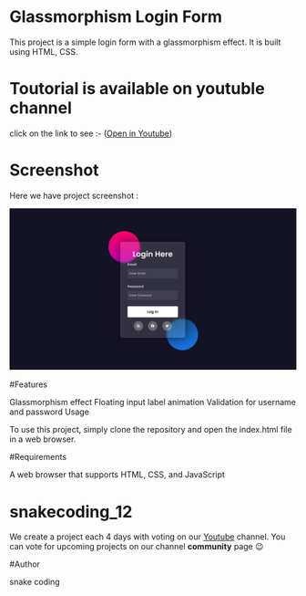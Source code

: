 # Glassmorphism Login Form

This project is a simple login form with a glassmorphism effect. It is built using HTML, CSS.

# Toutorial is available on youtuble channel 
click on the link to see :- ([Open in Youtube]())

# Screenshot
Here we have project screenshot :

![screenshot](screenshot.png)

#Features

Glassmorphism effect
Floating input label animation
Validation for username and password
Usage

To use this project, simply clone the repository and open the index.html file in a web browser.

#Requirements

A web browser that supports HTML, CSS, and JavaScript



# snakecoding_12

We create a project each 4 days with voting on our <a href="https://youtube.com/@snakecoding_12" target="_blank">Youtube</a> channel.
You can vote for upcoming projects on our channel **community** page :wink:


#Author

snake coding

